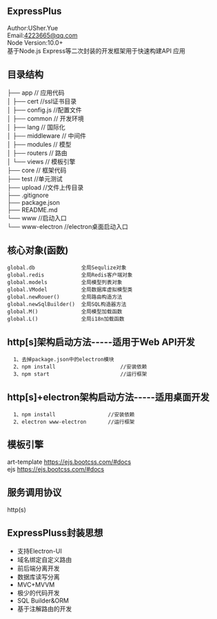 ## ExpressPlus
Author:USher.Yue  
Email:4223665@qq.com  
Node Version:10.0+  
基于Node.js Express等二次封装的开发框架用于快速构建API 应用

## 目录结构  
├── app                         // 应用代码  
│   ├── cert                    //ssl证书目录  
│   ├── config.js                //配置文件   
│   ├── common                   // 开发环境    
│   ├── lang                      // 国际化  
│   ├── middleware                // 中间件  
│   ├── modules                // 模型  
│   ├── routers               //  路由   
│   └── views                 // 模板引擎    
├── core                      // 框架代码   
├── test                      //单元测试    
├── upload                    //文件上传目录    
├── .gitignore          
├── package.json  
├── README.md                    
└── www                     //启动入口  
└── www-electron            //electron桌面启动入口
## 核心对象(函数)  
```
global.db               全局Sequlize对象
global.redis            全局Redis客户端对象
global.models           全局模型列表对象
global.VModel           全局数据库虚拟模型类
global.newRouer()       全局路由构造方法
global.newSqlBuilder()  全局SQL构造器方法
global.M()              全局模型加载函数
global.L()              全局i18n加载函数
``` 

## http[s]架构启动方法-----适用于Web API开发
```  
  1、去掉package.json中的electron模块
  2、npm install                     //安装依赖
  3、npm start                       //运行框架
```
## http[s]+electron架构启动方法-----适用桌面开发
```  
  1、npm install                 //安装依赖
  2、electron www-electron       //运行框架
```

## 模板引擎   
art-template    https://ejs.bootcss.com/#docs  
ejs             https://ejs.bootcss.com/#docs    
  
 
## 服务调用协议     
http(s)  



## ExpressPluss封装思想 
*  支持Electron-UI  
*  域名绑定自定义路由  
*  前后端分离开发  
*  数据库读写分离  
*  MVC+MVVM   
*  极少的代码开发  
*  SQL Builder&ORM  
*  基于注解路由的开发



